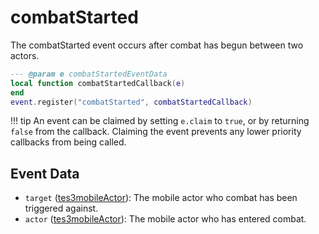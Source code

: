 # combatStarted

The combatStarted event occurs after combat has begun between two actors.

```lua
--- @param e combatStartedEventData
local function combatStartedCallback(e)
end
event.register("combatStarted", combatStartedCallback)
```

!!! tip
	An event can be claimed by setting `e.claim` to `true`, or by returning `false` from the callback. Claiming the event prevents any lower priority callbacks from being called.

## Event Data

* `target` ([tes3mobileActor](../../types/tes3mobileActor)): The mobile actor who combat has been triggered against.
* `actor` ([tes3mobileActor](../../types/tes3mobileActor)): The mobile actor who has entered combat.


